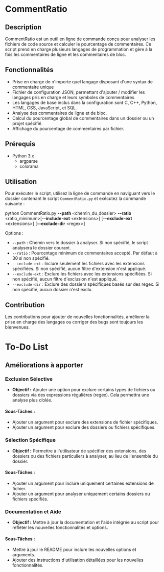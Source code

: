# CommentRatio

## Description
CommentRatio est un outil en ligne de commande conçu pour analyser les fichiers de code source et calculer le pourcentage de commentaires. Ce script prend en charge plusieurs langages de programmation et gère à la fois les commentaires de ligne et les commentaires de bloc.

## Fonctionnalités
- Prise en charge de n'importe quel langage disposant d'une syntax de commentaire unique 
- Fichier de configuration JSON, permettant d'ajouter / modifier les langages pris en charge et leurs symboles de commentaires.
- Les langages de base inclus dans la configuration sont C, C++, Python, HTML, CSS, JavaScript, et SQL.
- Analyse des commentaires de ligne et de bloc.
- Calcul du pourcentage global de commentaires dans un dossier ou un projet spécifié.
- Affichage du pourcentage de commentaires par fichier.

## Prérequis
- Python 3.x
  - argparse
  - colorama

## Utilisation
Pour exécuter le script, utilisez la ligne de commande en naviguant vers le dossier contenant le script `CommentRatio.py` et exécutez la commande suivante :

python CommentRatio.py **--path** &lt;chemin_du_dossier&gt; **--ratio** &lt;ratio_minimum&gt;[**--include-ext** &lt;extensions&gt;] [**--exclude-ext** &lt;extensions&gt;] [**--exclude-dir** &lt;regex&gt;]

Options :
- `--path` : Chemin vers le dossier à analyser. Si non spécifié, le script analysera le dossier courant.
- `--ratio` : Pourcentage minimum de commentaires accepté. Par défaut à 30 si non spécifié.
- `--include-ext` : Inclure seulement les fichiers avec les extensions spécifiées. Si non spécifié, aucun filtre d'extension n'est appliqué.
- `--exclude-ext` : Exclure les fichiers avec les extensions spécifiées. Si non spécifié, aucun filtre d'exclusion n'est appliqué.
- `--exclude-dir` : Exclure des dossiers spécifiques basés sur des regex. Si non spécifié, aucun dossier n'est exclu.


## Contribution
Les contributions pour ajouter de nouvelles fonctionnalités, améliorer la prise en charge des langages ou corriger des bugs sont toujours les bienvenues.

# To-Do List

## Améliorations à apporter

### Exclusion Sélective
- **Objectif :** Ajouter une option pour exclure certains types de fichiers ou dossiers via des expressions régulières (regex). Cela permettra une analyse plus ciblée.

#### Sous-Tâches :
  - Ajouter un argument pour exclure des extensions de fichier spécifiques.
  - Ajouter un argument pour exclure des dossiers ou fichiers spécifiques.

### Sélection Spécifique
- **Objectif :** Permettre à l'utilisateur de spécifier des extensions, des dossiers ou des fichiers particuliers à analyser, au lieu de l'ensemble du dossier.

#### Sous-Tâches :
  - Ajouter un argument pour inclure uniquement certaines extensions de fichier.
  - Ajouter un argument pour analyser uniquement certains dossiers ou fichiers spécifiés.

### Documentation et Aide
- **Objectif :** Mettre à jour la documentation et l'aide intégrée au script pour refléter les nouvelles fonctionnalités et options.

#### Sous-Tâches :
  - Mettre à jour le README pour inclure les nouvelles options et arguments.
  - Ajouter des instructions d'utilisation détaillées pour les nouvelles fonctionnalités.

